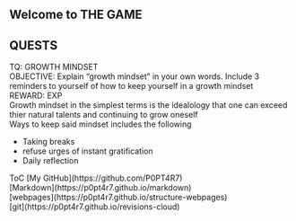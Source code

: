 ## Welcome to THE GAME
<h2> QUESTS </h2>
  TQ: GROWTH MINDSET
    <br>OBJECTIVE: Explain “growth mindset” in your own words. Include 3 reminders to yourself of how to keep yourself in a growth mindset
    <br>REWARD: EXP
    <br>Growth mindset in the simplest terms is the idealology that one can exceed thier natural talents and continuing to grow oneself 
   <br> Ways to keep said mindset includes the following
    <ul>
  <li>Taking breaks</li>
  <li>refuse urges of instant gratification</li>
  <li>Daily reflection</li>
    </ul>
ToC
  [My GitHub](https://github.com/P0PT4R7) <br> [Markdown](https://p0pt4r7.github.io/markdown) <br> [webpages](https://p0pt4r7.github.io/structure-webpages) <br> [git](https://p0pt4r7.github.io/revisions-cloud)
  
